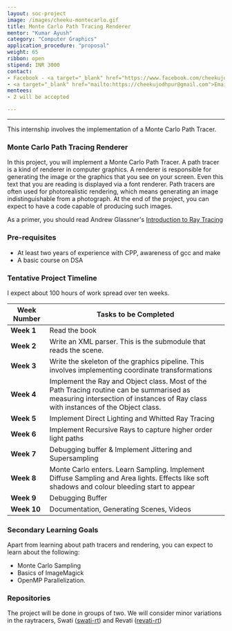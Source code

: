 ```yaml
---
layout: soc-project
image: /images/cheeku-montecarlo.gif
title: Monte Carlo Path Tracing Renderer
mentor: "Kumar Ayush"
category: "Computer Graphics"
application_procedure: "proposal"
weight: 65
ribbon: open
stipend: INR 3000
contact:
- Facebook - <a target="_blank" href="https://www.facebook.com/cheekujodhpur">Kumar Ayush</a>
- <a target="_blank" href="mailto:https://cheekujodhpur@gmail.com">Email ID</a> - cheekujodhpur@gmail.com
mentees:
- 2 will be accepted

---
```


---

This internship involves the implementation of a Monte Carlo Path Tracer.

<!--break-->

### Monte Carlo Path Tracing Renderer
In this project, you will implement a Monte Carlo Path Tracer. A path tracer is a kind of renderer in computer graphics. A renderer is responsible for generating the image or the graphics that you see on your screen. Even this text that you are reading is displayed via a font renderer. Path tracers are often used for photorealistic rendering, which means generating an image indistinguishable from a photograph. At the end of the project, you can expect to have a code capable of producing such images.

<!--break-->

As a primer, you should read Andrew Glassner's [Introduction to Ray Tracing](https://www.goodreads.com/book/show/1441550.An_Introduction_to_Ray_Tracing)

<!--break-->

### Pre-requisites
- At least two years of experience with CPP, awareness of gcc and make
- A basic course on DSA

<!--break-->

### Tentative Project Timeline

I expect about 100 hours of work spread over ten weeks.

<!--break-->

|Week Number  | Tasks to be Completed|
|--- | --- | 
|**Week 1** |Read the book|
|**Week 2** |Write an XML parser. This is the submodule that reads the scene.|
|**Week 3** |Write the skeleton of the graphics pipeline. This involves implementing coordinate transformations|
|**Week 4** |Implement the Ray and Object class. Most of the Path Tracing routine can be summarised as measuring intersection of instances of Ray class with instances of the Object class.|
|**Week 5** |Implement Direct Lighting and Whitted Ray Tracing|
|**Week 6** |Implement Recursive Rays to capture higher order light paths|
|**Week 7** |Debugging buffer & Implement Jittering and Supersampling|
|**Week 8** |Monte Carlo enters. Learn Sampling. Implement Diffuse Sampling and Area lights. Effects like soft shadows and colour bleeding start to appear|
|**Week 9** |Debugging Buffer|
|**Week 10**|Documentation, Generating Scenes, Videos

<!--break-->

### Secondary Learning Goals
Apart from learning about path tracers and rendering, you can expect to learn about the following:
- Monte Carlo Sampling
- Basics of ImageMagick
- OpenMP Parallelization.

<!--break-->

### Repositories
The project will be done in groups of two. We will consider minor variations
in the raytracers, Swati ([swati-rt](https://github.com/wncc/swati-rt)) and Revati ([revati-rt](https://github.com/wncc/revati-rt))
